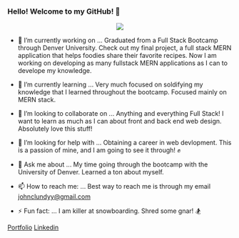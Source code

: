 ### Hello! Welcome to my GitHub! 👋

<p align="center">
  <img src="https://fullstackacademy.in/wp-content/uploads/2021/04/Blog-Article-MERN-Stack.jpg"  />
</p>

- 🔭 I’m currently working on ...
  Graduated from a Full Stack Bootcamp through Denver University. Check out my final project, a full stack MERN application that helps foodies share their 
favorite recipes. Now I am working on developing as many fullstack MERN applications as I can to develope my knowledge.

- 🌱 I’m currently learning ...
  Very much focused on soldifying my knowledge that I learned throughout the bootcamp. Focused mainly on MERN stack.

- 👯 I’m looking to collaborate on ...
  Anything and everything Full Stack! I want to learn as much as I can about front and back end web design. Absolutely love this stuff!

- 🤔 I’m looking for help with ...
  Obtaining a career in web devlopment. This is a passion of mine, and I am going to see it through! ✊

- 💬 Ask me about ...
  My time going through the bootcamp with the University of Denver. Learned a ton about myself.

- 📫 How to reach me: ...
  Best way to reach me is through my email [johnclundyy@gmail.com](johnclundyy@gmail.com)

- ⚡ Fun fact: ...
  I am killer at snowboarding. Shred some gnar! 🏂

[Portfolio](https://john-lundy-portfolio.netlify.app)
[Linkedin](www.linkedin.com/in/john-c-lundy)

